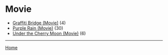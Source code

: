 # Movie

  * [Graffiti Bridge (Movie)](./movie/graffiti-bridge/) (4)
  * [Purple Rain (Movie)](./movie/purple-rain/) (30)
  * [Under the Cherry Moon (Movie)](./movie/under-the-cherry-moon/) (6)

----

[Home](../)
